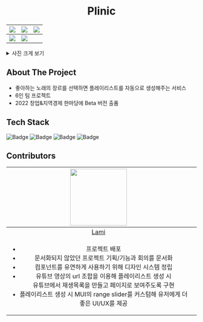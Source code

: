<h1 align="center">Plinic</h1>

| <img src="https://i.ibb.co/CJbBmct/2023-03-27-12-59-04.png"> | <img src="https://user-images.githubusercontent.com/87893624/228291736-f1cb57ab-245d-4da2-9a1b-807ca1b0e245.png"> |<img src="https://i.ibb.co/17pPJKK/2023-03-27-1-13-34.png">
|--|--|--|
| <img src="https://user-images.githubusercontent.com/87893624/228290996-80e5eb74-8886-4a82-8f1e-583da58ad0d1.png"> | <img src="https://user-images.githubusercontent.com/87893624/228291326-f637919a-5e74-44bf-9d75-2775959edf6a.png"> |


<details>
	<summary>사진 크게 보기</summary>
	<div markdown="1" align="center">
		<img src="https://i.ibb.co/CJbBmct/2023-03-27-12-59-04.png">
		<img src="https://user-images.githubusercontent.com/87893624/228291736-f1cb57ab-245d-4da2-9a1b-807ca1b0e245.png">
		<img src="https://i.ibb.co/17pPJKK/2023-03-27-1-13-34.png">
		<img src="https://user-images.githubusercontent.com/87893624/228290996-80e5eb74-8886-4a82-8f1e-583da58ad0d1.png">
		<img src="https://user-images.githubusercontent.com/87893624/228291326-f637919a-5e74-44bf-9d75-2775959edf6a.png">
	</div>
</details>

## About The Project

- 좋아하는 노래의 장르를 선택하면 플레이리스트를 자동으로 생성해주는 서비스 
- 6인 팀 프로젝트
- 2022 창업&지역경제 한마당에 Beta 버전 출품

##  Tech Stack

![Badge](https://img.shields.io/badge/JavaScript-yellow?style=flat&logo=javascript&logoColor=white) ![Badge](https://img.shields.io/badge/React.js-blue?style=flat&logo=react&logoColor=white) ![Badge](https://img.shields.io/badge/styled_components-pink?style=flat&logo=styled-components&logoColor=white) ![Badge](https://img.shields.io/badge/MUI-navy?style=flat&logo=MUI&logoColor=white)

## Contributors
| <img src="https://user-images.githubusercontent.com/87893624/228295203-1ced3182-0c6b-4cff-bea2-520cba8bdf89.png" width="150"> |  |
|:--:|:--:|
|<a href="https://github.com/HalamLee">Lami</a>  |  |
|<ul><li>프로젝트 배포</li><li>문서화되지 않았던 프로젝트 기획/기능과 회의를 문서화</li><li>컴포넌트를 유연하게 사용하기 위해 디자인 시스템 정립</li><li>유튜브 영상의 url 조합을 이용해 플레이리스트 생성 시<br/>유튜브에서 재생목록을 만들고 페이지로 보여주도록 구현</li><li>플레이리스트 생성 시 MUI의 range slider를 커스텀해 유저에게 더 좋은 UI/UX를 제공</li></ul>||

